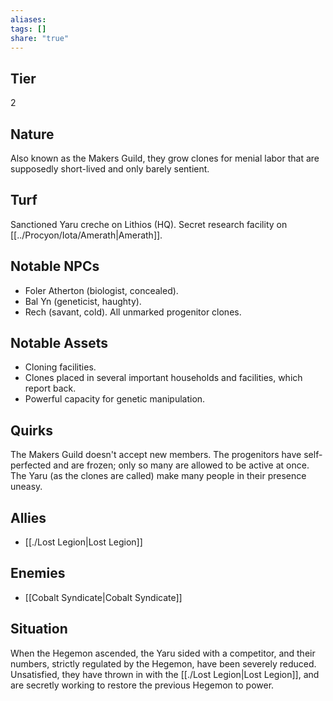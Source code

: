 ```yaml
---
aliases: 
tags: []
share: "true"
---
```

## Tier
2

## Nature
Also known as the Makers Guild, they grow clones for menial labor that are supposedly short-lived and only barely sentient.

## Turf
Sanctioned Yaru creche on Lithios (HQ). Secret research facility on [[../Procyon/Iota/Amerath|Amerath]].

## Notable NPCs
- Foler Atherton (biologist, concealed).
- Bal Yn (geneticist, haughty).
- Rech (savant, cold). All unmarked progenitor clones.

## Notable Assets
- Cloning facilities.
- Clones placed in several important households and facilities, which report back.
- Powerful capacity for genetic manipulation.

## Quirks
The Makers Guild doesn't accept new members. The progenitors have self-perfected and are frozen; only so many are allowed to be active at once. The Yaru (as the clones are called) make many people in their presence uneasy.

## Allies
- [[./Lost Legion|Lost Legion]]

## Enemies
- [[Cobalt Syndicate|Cobalt Syndicate]]

## Situation
When the Hegemon ascended, the Yaru sided with a competitor, and their numbers, strictly regulated by the Hegemon, have been severely reduced. Unsatisfied, they have thrown in with the [[./Lost Legion|Lost Legion]], and are secretly working to restore the previous Hegemon to power.
